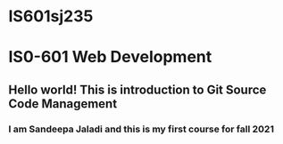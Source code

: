 # IS601sj235
# IS0-601 Web Development 
## Hello world! This is introduction to Git Source Code Management
### I am Sandeepa Jaladi and this is my first course for fall 2021
